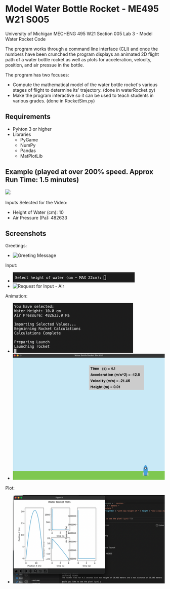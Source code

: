 # Model Water Bottle Rocket - ME495 W21 S005
 University of Michigan
 MECHENG 495 W21 Section 005
 Lab 3 - Model Water Rocket Code


The program works through a command line interface (CLI) and once the numbers have been crunched the program displays an animated 2D flight path of a water bottle rocket as well as plots for acceleration, velocity, position, and air pressue in the bottle. 

The program has two focuses:
- Compute the mathematical model of the water bottle rocket's various stages of flight to determine its' trajectory. (done in waterRocket.py)
- Make the program interactive so it can be used to teach students in various grades. (done in RocketSim.py)

## Requirements
- Pyhton 3 or higher
- Libraries
  - PyGame
  - NumPy
  - Pandas
  - MatPlotLib

## Example (played at over 200% speed. Approx Run Time: 1.5 minutes)
![](waterRocketVideo.gif)

Inputs Selected for the Video: 
- Height of Water (cm): 10
- Air Pressure (Pa): 482633

## Screenshots 
Greetings:
- ![Greeting Message](greeting.png "Greeting")

Input:
- ![Request for Input - Water](./screenshots/inputWater.png "Inputs Water")
- ![Request for Input - Air](inputAir.png "Inputs Air")

Animation:
- ![Launch Terminal Info](./screenshots/launch1.png "Launch Info")
- ![Launch Animation](./screenshots/launch2.png "Launch Animation")

Plot:
- ![Plots of Launch](./screenshots/plot.png "Plots of Launch")